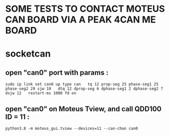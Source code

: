 # SOME TESTS TO CONTACT MOTEUS CAN BOARD VIA A PEAK 4CAN ME BOARD

# socketcan

open "can0" port with params :
-----------------------
```
sudo ip link set can0 up type can   tq 12 prop-seg 25 phase-seg1 25 phase-seg2 29 sjw 10   dtq 12 dprop-seg 6 dphase-seg1 2 dphase-seg2 7 dsjw 12   restart-ms 1000 fd on
```

open "can0" on Moteus Tview, and call QDD100 ID = 11 :
------------------------------------------------------
```python3.8 -m moteus_gui.tview --devices=11 --can-chan can0```
